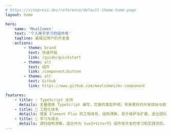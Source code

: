 ```yaml
---
# https://vitepress.dev/reference/default-theme-home-page
layout: home

hero:
    name: 'MealComes'
    text: '个人用于学习的组件库'
    tagline: 最接近用户的开发者
    actions:
        - theme: brand
          text: 快速开始
          link: /guide/quickstart
        - theme: alt
          text: 组件
          link: /component/button
        - theme: alt
          text: Github
          link: https://www.github.com/mealcomes/mc-component

features:
    - title: 💡 TypeScript 支持
      details: 全量使用 TypeScript 编写，完善的类型声明，带来更好的开发体验与智能提示。
    - title: 🧩 工程化体系
      details: 借鉴 Element Plus 的工程体系，结构清晰，易于维护与扩展，适合团队协作与二次开发。
    - title: 🎨 学习与成长
      details: 源码结构清晰，适合作为 Vue3+Vite+TS 组件库开发的学习和实践项目。
---
```

